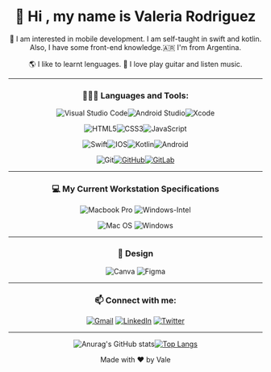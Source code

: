 <div id="header" align="center">

# 👋 Hi , my name is Valeria Rodriguez 


:iphone:	I am interested in mobile development. I am self-taught in swift and kotlin. Also, I have some front-end knowledge.🇦🇷 I'm from Argentina.
 
 🌎 I like to learnt lenguages. 🎸 I love play guitar and listen music.
</div>


------------------------

<div align="center">
 
 
### 👩🏻‍💻 Languages and Tools:


 ![Visual Studio Code](https://img.shields.io/badge/Visual%20Studio%20Code-0078d7.svg?style=for-the-badge&logo=visual-studio-code&logoColor=white)![Android Studio](https://img.shields.io/badge/Android%20Studio-3DDC84.svg?style=for-the-badge&logo=android-studio&logoColor=white)![Xcode](https://img.shields.io/badge/Xcode-007ACC?style=for-the-badge&logo=Xcode&logoColor=white)




   ![HTML5](https://img.shields.io/badge/html5-%23E34F26.svg?style=for-the-badge&logo=html5&logoColor=white)![CSS3](https://img.shields.io/badge/css3-%231572B6.svg?style=for-the-badge&logo=css3&logoColor=white)![JavaScript](https://img.shields.io/badge/javascript-%23323330.svg?style=for-the-badge&logo=javascript&logoColor=%23F7DF1E)

![Swift](https://img.shields.io/badge/swift-F54A2A?style=for-the-badge&logo=swift&logoColor=white)![IOS](https://img.shields.io/badge/iOS-000000?style=for-the-badge&logo=ios&logoColor=white)![Kotlin](https://img.shields.io/badge/kotlin-violet.svg?style=for-the-badge&logo=kotlin&logoColor=white)![Android](https://img.shields.io/badge/Android-3DDC84?style=for-the-badge&logo=android&logoColor=white)


![Git](https://img.shields.io/badge/git-%23F05033.svg?style=for-the-badge&logo=git&logoColor=white)[![GitHub](https://img.shields.io/badge/github-%23121011.svg?style=for-the-badge&logo=github&logoColor=white)](https://github.com/ValeriaERodriguez)[![GitLab](https://img.shields.io/badge/gitlab-%23181717.svg?style=for-the-badge&logo=gitlab&logoColor=white)](https://gitlab.com/ValeriaERodriguez)

<!--
![Markdown](https://img.shields.io/badge/markdown-%23000000.svg?style=for-the-badge&logo=markdown&logoColor=white)![Notion](https://img.shields.io/badge/Notion-%23000000.svg?style=for-the-badge&logo=notion&logoColor=white)![Trello](https://img.shields.io/badge/Trello-%23026AA7.svg?style=for-the-badge&logo=Trello&logoColor=white)
 -->
</div>

------------

<div align="center">
 

 ### 💻 My Current Workstation Specifications 



![Macbook Pro](https://img.shields.io/badge/Apple-MacBook_Pro_2012-999999?style=for-the-badge&logo=apple&logoColor=white)
![Windows-Intel](https://img.shields.io/badge/Intel-Core_i5_10th-0071C5?style=for-the-badge&logo=intel&logoColor=white)


![Mac OS](https://img.shields.io/badge/mac%20os-000000?style=for-the-badge&logo=macos&logoColor=F0F0F0)
![Windows](https://img.shields.io/badge/Windows-0078D6?style=for-the-badge&logo=windows&logoColor=white)



<!-- Agregar Flutter cuando tengo aunque sea una app ![Flutter](https://img.shields.io/badge/Flutter-%2302569B.svg?style=for-the-badge&logo=Flutter&logoColor=white)

Nota no consigo hacer un shields con el logo de obs. Utilice las paginas: https://shields.io/ y https://simpleicons.org/?q=obs
![OBS](https://img.shields.io/badge/OBS-Studio?style=for-the-badge&logo=appveyor?logo=visual-studio-code)

![Firebase](https://img.shields.io/badge/firebase-%23039BE5.svg?style=for-the-badge&logo=firebase)
![Kali](https://img.shields.io/badge/Kali-268BEE?style=for-the-badge&logo=kalilinux&logoColor=white)
-->
 </div>

--------------------
 
 <div align="center">
  

### 🎨 Design

![Canva](https://img.shields.io/badge/Canva-%2300C4CC.svg?style=for-the-badge&logo=Canva&logoColor=white)
![Figma](https://img.shields.io/badge/figma-%23F24E1E.svg?style=for-the-badge&logo=figma&logoColor=white)
 
 </div>

---------------
<div id="footer" align="center">
 
 
### 📫 Connect with me:
 
[![Gmail](https://img.shields.io/badge/Gmail-D14836?style=for-the-badge&logo=gmail&logoColor=white)](valeriaelisabetrgz@gmail.com)
[![LinkedIn](https://img.shields.io/badge/linkedin-%230077B5.svg?style=for-the-badge&logo=linkedin&logoColor=white)](https://www.linkedin.com/in/valeriaelisabetr/)
[![Twitter](https://img.shields.io/badge/Twitter-1DA1F2?style=for-the-badge&logo=twitter&logoColor=white)](https://twitter.com/ValuchiEli)

--------------

![Anurag's GitHub stats](https://github-readme-stats.vercel.app/api?username=ValeriaERodriguez&show_icons=true)[![Top Langs](https://github-readme-stats.vercel.app/api/top-langs/?username=ValeriaERodriguez)](https://github.com/anuraghazra/github-readme-stats)


 Made with ❤️ by Vale
 </div>
